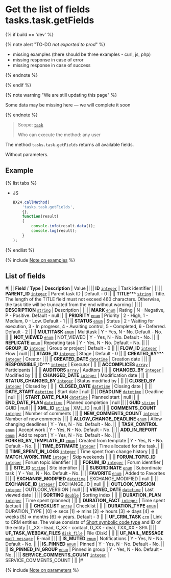 # Get the list of fields tasks.task.getFields

{% if build == 'dev' %}

{% note alert "TO-DO _not exported to prod_" %}

- missing examples (there should be three examples - curl, js, php)
- missing response in case of error
- missing response in case of success
 
{% endnote %}

{% endif %}

{% note warning "We are still updating this page" %}

Some data may be missing here — we will complete it soon

{% endnote %}

> Scope: [`task`](../scopes/permissions.md)
>
> Who can execute the method: any user

The method `tasks.task.getFields` returns all available fields.

Without parameters.

## Example

{% list tabs %}

- JS

    ```js
    BX24.callMethod(
        'tasks.task.getFields',
        {},
        function(result)
        {
            console.info(result.data());
            console.log(result);
        }
    );
    ```

{% endlist %}

{% include [Note on examples](../../_includes/examples.md) %}

## List of fields

#| 
|| **Field** / **Type** | **Description** | Value ||
|| **ID**
[`integer`](../data-types.md) | Task identifier | ||
|| **PARENT_ID**
[`integer`](../data-types.md) | Parent task ID | Default - 0 ||
|| **TITLE^*^**
[`string`](../data-types.md) | Title. The length of the TITLE field must not exceed 460 characters. Otherwise, the task title will be truncated from the end without warning | ||
|| **DESCRIPTION**
[`string`](../data-types.md) | Description | ||
|| **MARK**
[`enum`](../data-types.md) | Rating | N - Negative,
P - Positive.
Default - null ||
|| **PRIORITY**
[`enum`](../data-types.md) | Priority | 2 - High,
1 - Medium,
0 - Low.
Default - 1 ||
|| **STATUS**
[`enum`](../data-types.md) | Status | 2 - Waiting for execution,
3 - In progress,
4 - Awaiting control,
5 - Completed,
6 - Deferred.
Default - 2 ||
|| **MULTITASK**
[`enum`](../data-types.md) | Multitask | Y - Yes,
N - No.
Default - No. ||
|| **NOT_VIEWED**
[`enum`](../data-types.md) | NOT_VIEWED | Y - Yes,
N - No.
Default - No. ||
|| **REPLICATE**
[`enum`](../data-types.md) | Repeating task | Y - Yes,
N - No.
Default - No. ||
|| **GROUP_ID**
[`integer`](../data-types.md) | Group or project | Default - 0 ||
|| **FLOW_ID**
[`integer`](../data-types.md) | Flow | null ||
|| **STAGE_ID**
[`integer`](../data-types.md) | Stage | Default - 0 ||
|| **CREATED_BY^*^**
[`integer`](../data-types.md) | Creator | ||
|| **CREATED_DATE**
[`datetime`](../data-types.md) | Creation date | ||
|| **RESPONSIBLE_ID^*^**
[`integer`](../data-types.md) | Executor | ||
|| **ACCOMPLICES**
[`array`](../data-types.md) | Participants | ||
|| **AUDITORS**
[`array`](../data-types.md) | Auditors | ||
|| **CHANGED_BY**
[`integer`](../data-types.md) | Modified by | ||
|| **CHANGED_DATE**
[`integer`](../data-types.md) | Modification date | ||
|| **STATUS_CHANGED_BY**
[`integer`](../data-types.md) | Status modified by | ||
|| **CLOSED_BY**
[`integer`](../data-types.md) | Closed by | ||
|| **CLOSED_DATE**
[`datetime`](../data-types.md) | Closing date | ||
|| **DATE_START**
[`datetime`](../data-types.md) | Start date | null ||
|| **DEADLINE**
[`datetime`](../data-types.md) | Deadline | null ||
|| **START_DATE_PLAN**
[`datetime`](../data-types.md) | Planned start | null ||
|| **END_DATE_PLAN**
[`datetime`](../data-types.md) | Planned completion | null ||
|| **GUID**
[`string`](../data-types.md) | GUID | null ||
|| **XML_ID**
[`string`](../data-types.md) | XML_ID | null ||
|| **COMMENTS_COUNT**
[`integer`](../data-types.md) | Number of comments | ||
|| **NEW_COMMENTS_COUNT**
[`integer`](../data-types.md) | Number of new comments | ||
|| **ALLOW_CHANGE_DEADLINE**
[`enum`](../data-types.md) | Allow changing deadlines | Y - Yes,
N - No.
Default - No. ||
|| **TASK_CONTROL**
[`enum`](../data-types.md) | Accept work | Y - Yes,
N - No.
Default - No. ||
|| **ADD_IN_REPORT**
[`enum`](../data-types.md) | Add to report | Y - Yes,
N - No.
Default - No. ||
|| **FORKED_BY_TEMPLATE_ID**
[`enum`](../data-types.md) | Created from template | Y - Yes,
N - No.
Default - No. ||
|| **TIME_ESTIMATE**
[`integer`](../data-types.md) | Time allocated for the task. | ||
|| **TIME_SPENT_IN_LOGS**
[`integer`](../data-types.md) | Time spent from change history | ||
|| **MATCH_WORK_TIME**
[`integer`](../data-types.md) | Skip weekends | ||
|| **FORUM_TOPIC_ID**
[`integer`](../data-types.md) | Forum topic identifier | ||
|| **FORUM_ID**
[`integer`](../data-types.md) | Forum identifier | ||
|| **SITE_ID**
[`string`](../data-types.md) | Site identifier | ||
|| **SUBORDINATE**
[`enum`](../data-types.md) | Subordinate task | Y - Yes,
N - No.
Default - No. ||
|| **FAVORITE**
[`enum`](../data-types.md) | Added to Favorites | ||
|| **EXCHANGE_MODIFIED**
[`datetime`](../data-types.md) | EXCHANGE_MODIFIED | null ||
|| **EXCHANGE_ID**
[`integer`](../data-types.md) | EXCHANGE_ID | null ||
|| **OUTLOOK_VERSION**
[`integer`](../data-types.md) | OUTLOOK_VERSION | null ||
|| **VIEWED_DATE**
[`datetime`](../data-types.md) | Last viewed date | ||
|| **SORTING**
[`double`](../data-types.md) | Sorting index | ||
|| **DURATION_PLAN**
[`integer`](../data-types.md) | Time spent (planned) | ||
|| **DURATION_FACT**
[`integer`](../data-types.md) | Time spent (actual) | ||
|| **CHECKLIST**
[`array`](../data-types.md) | Checklist | ||
|| **DURATION_TYPE**
[`enum`](../data-types.md) | DURATION_TYPE | \[0\] => secs
\[1\] => mins
\[2\] => hours
\[3\] => days
\[4\] => weeks
\[5\] => months
\[6\] => years.
Default - 3 ||
|| **UF_CRM_TASK**
[`crm`](../data-types.md) | Link to CRM entities. The value consists of 
[Short symbolic code type](../crm/data-types.md#object_type) and ID of the entity | L_XX - lead,
C_XX - contact,
D_XX - deal, 
TXX_XX - SPA ||
|| **UF_TASK_WEBDAV_FILES**
[`disk_file`](../data-types.md) | File (Disk) | ||
|| **UF_MAIL_MESSAGE**
[`mail_message`](../data-types.md) | E-mail | ||
|| **IS_MUTED**
[`enum`](../data-types.md) | Notifications | Y - Yes,
N - No.
Default - No. ||
|| **IS_PINNED**
[`enum`](../data-types.md) | Pinned | Y - Yes,
N - No.
Default - No. ||
|| **IS_PINNED_IN_GROUP**
[`enum`](../data-types.md) | Pinned in group | Y - Yes,
N - No.
Default - No. ||
|| **SERVICE_COMMENTS_COUNT**
[`integer`](../data-types.md) | SERVICE_COMMENTS_COUNT | ||
|#

{% include [Note on parameters](../../_includes/required.md) %}